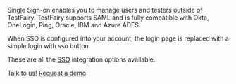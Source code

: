 Single Sign-on enables you to manage users and testers outside of TestFairy. 
TestFairy supports SAML and is fully compatible with Okta, OneLogin, Ping, Oracle, IBM and Azure ADFS.

When SSO is configured into your account, the login page is replaced with a simple login with sso button.

These are all the [SSO](https://docs.testfairy.com/Single_Sign-On/OKTA.html) integration options available.

Talk to us! [Request a demo](https://testfairy.com/products/solutions/enterprise#request-a-demo)


